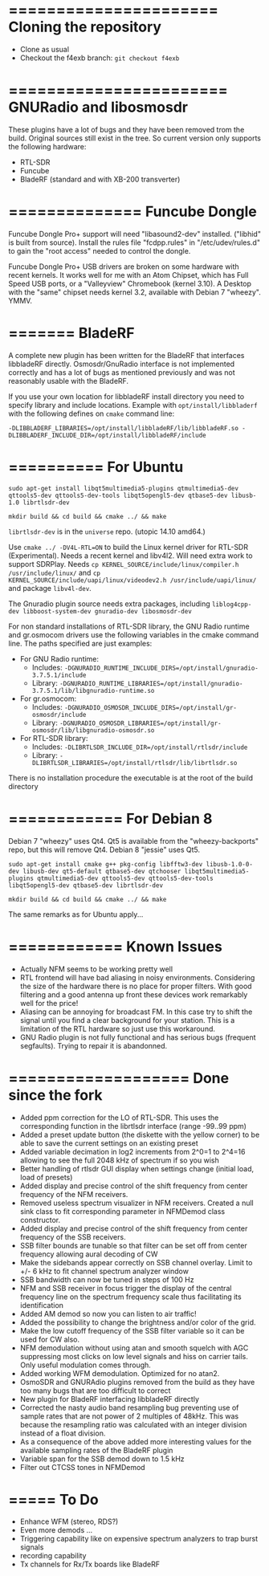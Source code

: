 ======================
Cloning the repository
======================

- Clone as usual
- Checkout the f4exb branch: `git checkout f4exb`

=======================
GNURadio and libosmosdr
=======================

These plugins have a lot of bugs and they have been removed trom the build. Original sources still exist in the tree. So current version only supports the following hardware:
  - RTL-SDR
  - Funcube
  - BladeRF (standard and with XB-200 transverter) 

==============
Funcube Dongle
==============

Funcube Dongle Pro+ support will need "libasound2-dev" installed. ("libhid" is built from source). Install the rules file "fcdpp.rules" in "/etc/udev/rules.d" to gain the "root access" needed to control the dongle.

Funcube Dongle Pro+ USB drivers are broken on some hardware with recent kernels. It works well for me with an Atom Chipset, which has Full Speed USB ports, or a "Valleyview" Chromebook (kernel 3.10). A Desktop with the "same" chipset needs kernel 3.2, available with Debian 7 "wheezy". YMMV.

=======
BladeRF
=======

A complete new plugin has been written for the BladeRF that interfaces libbladeRF directly. Osmosdr/GnuRadio interface is not implemented correctly and has a lot of bugs as mentioned previously and was not reasonably usable with the BladeRF.

If you use your own location for libbladeRF install directory you need to specify library and include locations. Example with `opt/install/libbladerf` with the following defines on `cmake` command line:

`-DLIBBLADERF_LIBRARIES=/opt/install/libbladeRF/lib/libbladeRF.so -DLIBBLADERF_INCLUDE_DIR=/opt/install/libbladeRF/include`

==========
For Ubuntu
==========

`sudo apt-get install libqt5multimedia5-plugins qtmultimedia5-dev qttools5-dev qttools5-dev-tools libqt5opengl5-dev qtbase5-dev libusb-1.0 librtlsdr-dev`

`mkdir build && cd build && cmake ../ && make`

`librtlsdr-dev` is in the `universe` repo. (utopic 14.10 amd64.)

Use `cmake ../ -DV4L-RTL=ON` to build the Linux kernel driver for RTL-SDR (Experimental). Needs a recent kernel and libv4l2. Will need extra work to support SDRPlay. Needs `cp KERNEL_SOURCE/include/linux/compiler.h /usr/include/linux/` and `cp KERNEL_SOURCE/include/uapi/linux/videodev2.h /usr/include/uapi/linux/` and package `libv4l-dev`.

The Gnuradio plugin source needs extra packages, including `liblog4cpp-dev libboost-system-dev gnuradio-dev libosmosdr-dev`

For non standard installations of RTL-SDR library, the GNU Radio runtime and gr.osmocom drivers use the following variables in the cmake command line. The paths specified are just examples:

  - For GNU Radio runtime:
    - Includes: `-DGNURADIO_RUNTIME_INCLUDE_DIRS=/opt/install/gnuradio-3.7.5.1/include`
    - Library: `-DGNURADIO_RUNTIME_LIBRARIES=/opt/install/gnuradio-3.7.5.1/lib/libgnuradio-runtime.so`
  - For gr.osmocom:
    - Includes: `-DGNURADIO_OSMOSDR_INCLUDE_DIRS=/opt/install/gr-osmosdr/include`
    - Library: `-DGNURADIO_OSMOSDR_LIBRARIES=/opt/install/gr-osmosdr/lib/libgnuradio-osmosdr.so`
  - For RTL-SDR library:
    - Includes: `-DLIBRTLSDR_INCLUDE_DIR=/opt/install/rtlsdr/include`
    - Library: `-DLIBRTLSDR_LIBRARIES=/opt/install/rtlsdr/lib/librtlsdr.so`
    
There is no installation procedure the executable is at the root of the build directory

============
For Debian 8
============

Debian 7 "wheezy" uses Qt4. Qt5 is available from the "wheezy-backports" repo, but this will remove Qt4. Debian 8 "jessie" uses Qt5.

`sudo apt-get install cmake g++ pkg-config libfftw3-dev libusb-1.0-0-dev libusb-dev qt5-default qtbase5-dev qtchooser libqt5multimedia5-plugins qtmultimedia5-dev qttools5-dev qttools5-dev-tools libqt5opengl5-dev qtbase5-dev librtlsdr-dev`

`mkdir build && cd build && cmake ../ && make`

The same remarks as for Ubuntu apply...

============
Known Issues
============

  - Actually NFM seems to be working pretty well
  - RTL frontend will have bad aliasing in noisy environments. Considering the size of the hardware there is no place for proper filters. With good filtering and a good antenna up front these devices work remarkably well for the price! 
  - Aliasing can be annoying for broadcast FM. In this case try to shift the signal until you find a clear background for your station. This is a limitation of the RTL hardware so just use this workaround.
  - GNU Radio plugin is not fully functional and has serious bugs (frequent segfaults). Trying to repair it is abandonned. 

===================
Done since the fork
===================

  - Added ppm correction for the LO of RTL-SDR. This uses the corresponding function in the librtlsdr interface (range -99..99 ppm)
  - Added a preset update button (the diskette with the yellow corner) to be able to save the current settings on an existing preset
  - Added variable decimation in log2 increments from 2^0=1 to 2^4=16 allowing to see the full 2048 kHz of spectrum if so you wish
  - Better handling of rtlsdr GUI display when settings change (initial load, load of presets)
  - Added display and precise control of the shift frequency from center frequency of the NFM receivers.
  - Removed useless spectrum visualizer in NFM receivers. Created a null sink class to fit corresponding parameter in NFMDemod class constructor.
  - Added display and precise control of the shift frequency from center frequency of the SSB receivers.
  - SSB filter bounds are tunable so that filter can be set off from center frequency allowing aural decoding of CW
  - Make the sidebands appear correctly on SSB channel overlay. Limit to +/- 6 kHz to fit channel spectrum analyzer window
  - SSB bandwidth can now be tuned in steps of 100 Hz
  - NFM and SSB receiver in focus trigger the display of the central frequency line on the spectrum frequency scale thus facilitating its identification
  - Added AM demod so now you can listen to air traffic!
  - Added the possibility to change the brightness and/or color of the grid.
  - Make the low cutoff frequency of the SSB filter variable so it can be used for CW also.
  - NFM demodulation without using atan and smooth squelch with AGC suppressing most clicks on low level signals and hiss on carrier tails. Only useful modulation comes through.
  - Added working WFM demodulation. Optimized for no atan2.
  - OsmoSDR and GNURAdio plugins removed from the build as they have too many bugs that are too difficult to correct
  - New plugin for BladeRF interfacing libbladeRF directly
  - Corrected the nasty audio band resampling bug preventing use of sample rates that are not power of 2 multiples of 48kHz. This was because the resampling ratio was calculated with an integer division instead of a float division. 
  - As a consequence of the above added more interesting values for the available sampling rates of the BladeRF plugin
  - Variable span for the SSB demod down to 1.5 kHz
  - Filter out CTCSS tones in NFMDemod
    
=====
To Do
=====

  - Enhance WFM (stereo, RDS?)
  - Even more demods ... 
  - Triggering capability like on expensive spectrum analyzers to trap burst signals
  - recording capability
  - Tx channels for Rx/Tx boards like BladeRF
